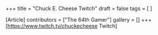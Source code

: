 +++
title = "Chuck E. Cheese Twitch"
draft = false
tags = [ ]

[Article]
contributors = ["The 64th Gamer"]
gallery = []
+++
[https://www.twitch.tv/chuckecheese Twitch]